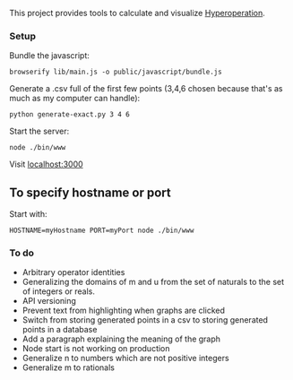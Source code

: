 This project provides tools to calculate and visualize [Hyperoperation](https://en.wikipedia.org/wiki/Hyperoperation). 

### Setup

Bundle the javascript:
```shell
browserify lib/main.js -o public/javascript/bundle.js
```

Generate a .csv full of the first few points (3,4,6 chosen because that's as much as my computer can handle):
```shell
python generate-exact.py 3 4 6
```

Start the server:
```shell
node ./bin/www
```

Visit [localhost:3000](http://localhost:3000)


## To specify hostname or port

Start with:
```shell
HOSTNAME=myHostname PORT=myPort node ./bin/www
```

### To do

- Arbitrary operator identities
- Generalizing the domains of m and u from the set of naturals to the set of integers or reals.
- API versioning
- Prevent text from highlighting when graphs are clicked
- Switch from storing generated points in a csv to storing generated points in a database
- Add a paragraph explaining the meaning of the graph
- Node start is not working on production
- Generalize n to numbers which are not positive integers
- Generalize m to rationals